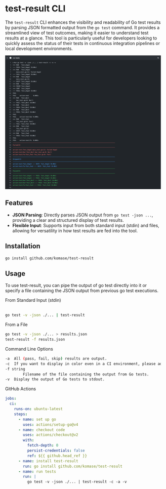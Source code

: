 # test-result CLI

The `test-result` CLI enhances the visibility and readability of Go test results by parsing JSON formatted output from the `go test` command. 
It provides a streamlined view of test outcomes, making it easier to understand test results at a glance. 
This tool is particularly useful for developers looking to quickly assess the status of their tests in continuous integration pipelines or local development environments.

![example](./example.png)

## Features

- **JSON Parsing**: Directly parses JSON output from `go test -json ...`, providing a clear and structured display of test results.
- **Flexible Input**: Supports input from both standard input (stdin) and files, allowing for versatility in how test results are fed into the tool.

## Installation

```bash
go install github.com/komase/test-result
```

## Usage
To use test-result, you can pipe the output of go test directly into it or specify a file containing the JSON output from previous go test executions.

From Standard Input (stdin)

```bash

go test -v -json ./... | test-result

```
From a File

```bash
go test -v -json ./... > results.json
test-result -f results.json
```

Command Line Options
```bash
-a	All (pass, fail, skip) results are output.
-c  If you want to display in color even in a CI environment, please add the -c option.
-f string
    	Filename of the file containing the output from Go tests.
-v	Display the output of Go tests to stdout.
```

GitHub Actions

```yaml
jobs:
  ci:
    runs-on: ubuntu-latest
    steps:
      - name: set up go
        uses: actions/setup-go@v4
      - name: checkout code
        uses: actions/checkout@v2
        with:
          fetch-depth: 0
          persist-credentials: false
          ref: ${{ github.head_ref }}
      - name: install test-result
        run: go install github.com/komase/test-result
      - name: run tests
        run: |
          go test -v -json ./... | test-result -c -a -v
```

